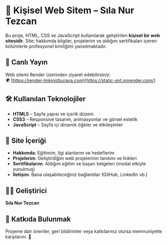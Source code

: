 # 🌟 Kişisel Web Sitem – Sıla Nur Tezcan

Bu proje, HTML, CSS ve JavaScript kullanılarak geliştirilen **kişisel bir web sitesidir**. Site; hakkımda bilgiler, projelerim ve aldığım sertifikaları içeren bölümlerle profesyonel kimliğimi yansıtmaktadır.

## 🔗 Canlı Yayın

Web sitemi Render üzerinden ziyaret edebilirsiniz:  
🌍 [https://render-linkinizburaya.com](https://static-snt.onrender.com/)

## 🛠️ Kullanılan Teknolojiler

- **HTML5** – Sayfa yapısı ve içerik düzeni
- **CSS3** – Responsive tasarım, animasyonlar ve görsel estetik
- **JavaScript** – Sayfa içi dinamik öğeler ve etkileşimler

## 🧩 Site İçeriği

- **Hakkımda**: Eğitimim, ilgi alanlarım ve hedeflerim
- **Projelerim**: Geliştirdiğim web projelerinin tanıtımı ve linkleri
- **Sertifikalarım**: Aldığım eğitim ve başarı belgeleri (modal etkiyle sunulmuş)
- **İletişim**: Bana ulaşabileceğiniz bağlantılar (GitHub, LinkedIn vb.)

## 🧑‍💻 Geliştirici

**Sıla Nur Tezcan**  


## 🙌 Katkıda Bulunmak

Projeme dair öneriler, geri bildirimler veya katkılarınız olursa memnuniyetle karşılarım. 🙏


